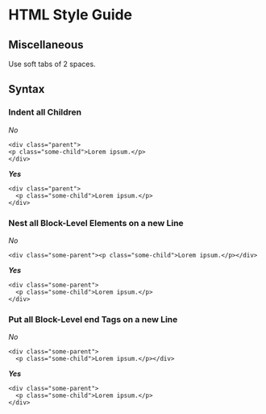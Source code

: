 # HTML Style Guide #



## Miscellaneous ##

Use soft tabs of 2 spaces. 



## Syntax ##

### Indent all Children ###

*No*

    <div class="parent">
    <p class="some-child">Lorem ipsum.</p>
    </div>
    
***Yes***

    <div class="parent">
      <p class="some-child">Lorem ipsum.</p>
    </div>


    
### Nest all Block-Level Elements on a new Line ###

*No*

    <div class="some-parent"><p class="some-child">Lorem ipsum.</p></div>
    
***Yes***

    <div class="some-parent">
      <p class="some-child">Lorem ipsum.</p>
    </div>



### Put all Block-Level end Tags on a new Line ###

*No*

    <div class="some-parent">
      <p class="some-child">Lorem ipsum.</p></div>
      
***Yes***

    <div class="some-parent">
      <p class="some-child">Lorem ipsum.</p>
    </div>